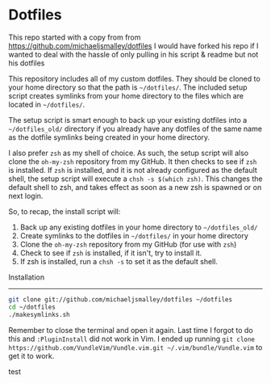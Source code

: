 # Dotfiles

This repo started with a copy from from
https://github.com/michaeljsmalley/dotfiles I would have forked his repo if I
wanted to deal with the hassle of only pulling in his script & readme but not
his dotfiles

This repository includes all of my custom dotfiles. They should be cloned to
your home directory so that the path is `~/dotfiles/`. The included setup script
creates symlinks from your home directory to the files which are located in
`~/dotfiles/`.

The setup script is smart enough to back up your existing dotfiles into a
`~/dotfiles_old/` directory if you already have any dotfiles of the same name as
the dotfile symlinks being created in your home directory.

I also prefer `zsh` as my shell of choice. As such, the setup script will also
clone the `oh-my-zsh` repository from my GitHub. It then checks to see if `zsh`
is installed. If `zsh` is installed, and it is not already configured as the
default shell, the setup script will execute a `chsh -s $(which zsh)`. This
changes the default shell to zsh, and takes effect as soon as a new zsh is
spawned or on next login.

So, to recap, the install script will:

1. Back up any existing dotfiles in your home directory to `~/dotfiles_old/`
2. Create symlinks to the dotfiles in `~/dotfiles/` in your home directory
3. Clone the `oh-my-zsh` repository from my GitHub (for use with `zsh`)
4. Check to see if `zsh` is installed, if it isn't, try to install it.
5. If zsh is installed, run a `chsh -s` to set it as the default shell.

Installation

---

```bash
git clone git://github.com/michaeljsmalley/dotfiles ~/dotfiles
cd ~/dotfiles
./makesymlinks.sh
```

Remember to close the terminal and open it again. Last time I forgot to do this
and `:PluginInstall` did not work in Vim. I ended up running
`git clone https://github.com/VundleVim/Vundle.vim.git ~/.vim/bundle/Vundle.vim`
to get it to work.

test
